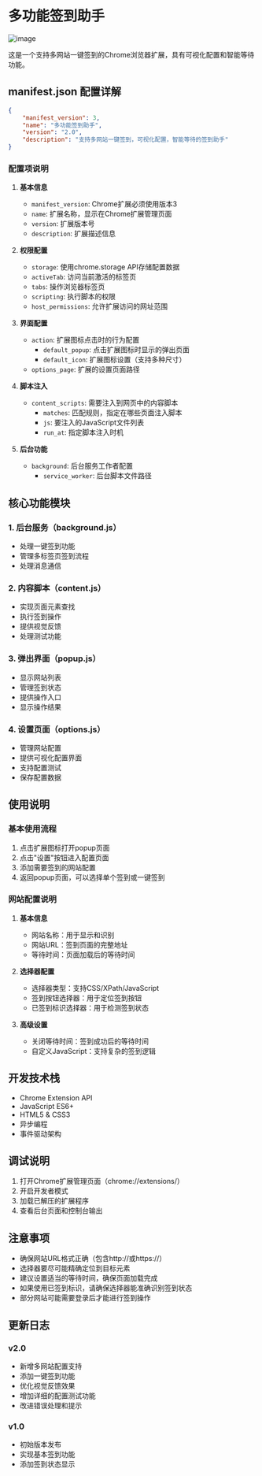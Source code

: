 # 多功能签到助手

![image](https://github.com/user-attachments/assets/9e976106-b9a6-4380-b39a-640221f5a453)


这是一个支持多网站一键签到的Chrome浏览器扩展，具有可视化配置和智能等待功能。

## manifest.json 配置详解

```json
{
    "manifest_version": 3,
    "name": "多功能签到助手",
    "version": "2.0",
    "description": "支持多网站一键签到，可视化配置，智能等待的签到助手"
}
```

### 配置项说明

1. **基本信息**
   - `manifest_version`: Chrome扩展必须使用版本3
   - `name`: 扩展名称，显示在Chrome扩展管理页面
   - `version`: 扩展版本号
   - `description`: 扩展描述信息

2. **权限配置**
   - `storage`: 使用chrome.storage API存储配置数据
   - `activeTab`: 访问当前激活的标签页
   - `tabs`: 操作浏览器标签页
   - `scripting`: 执行脚本的权限
   - `host_permissions`: 允许扩展访问的网址范围

3. **界面配置**
   - `action`: 扩展图标点击时的行为配置
     - `default_popup`: 点击扩展图标时显示的弹出页面
     - `default_icon`: 扩展图标设置（支持多种尺寸）
   - `options_page`: 扩展的设置页面路径

4. **脚本注入**
   - `content_scripts`: 需要注入到网页中的内容脚本
     - `matches`: 匹配规则，指定在哪些页面注入脚本
     - `js`: 要注入的JavaScript文件列表
     - `run_at`: 指定脚本注入时机

5. **后台功能**
   - `background`: 后台服务工作者配置
     - `service_worker`: 后台脚本文件路径

## 核心功能模块

### 1. 后台服务（background.js）
- 处理一键签到功能
- 管理多标签页签到流程
- 处理消息通信

### 2. 内容脚本（content.js）
- 实现页面元素查找
- 执行签到操作
- 提供视觉反馈
- 处理测试功能

### 3. 弹出界面（popup.js）
- 显示网站列表
- 管理签到状态
- 提供操作入口
- 显示操作结果

### 4. 设置页面（options.js）
- 管理网站配置
- 提供可视化配置界面
- 支持配置测试
- 保存配置数据

## 使用说明

### 基本使用流程
1. 点击扩展图标打开popup页面
2. 点击"设置"按钮进入配置页面
3. 添加需要签到的网站配置
4. 返回popup页面，可以选择单个签到或一键签到

### 网站配置说明
1. **基本信息**
   - 网站名称：用于显示和识别
   - 网站URL：签到页面的完整地址
   - 等待时间：页面加载后的等待时间

2. **选择器配置**
   - 选择器类型：支持CSS/XPath/JavaScript
   - 签到按钮选择器：用于定位签到按钮
   - 已签到标识选择器：用于检测签到状态

3. **高级设置**
   - 关闭等待时间：签到成功后的等待时间
   - 自定义JavaScript：支持复杂的签到逻辑

## 开发技术栈
- Chrome Extension API
- JavaScript ES6+
- HTML5 & CSS3
- 异步编程
- 事件驱动架构

## 调试说明
1. 打开Chrome扩展管理页面（chrome://extensions/）
2. 开启开发者模式
3. 加载已解压的扩展程序
4. 查看后台页面和控制台输出

## 注意事项

- 确保网站URL格式正确（包含http://或https://）
- 选择器要尽可能精确定位到目标元素
- 建议设置适当的等待时间，确保页面加载完成
- 如果使用已签到标识，请确保选择器能准确识别签到状态
- 部分网站可能需要登录后才能进行签到操作

## 更新日志

### v2.0
- 新增多网站配置支持
- 添加一键签到功能
- 优化视觉反馈效果
- 增加详细的配置测试功能
- 改进错误处理和提示

### v1.0
- 初始版本发布
- 实现基本签到功能
- 添加签到状态显示 